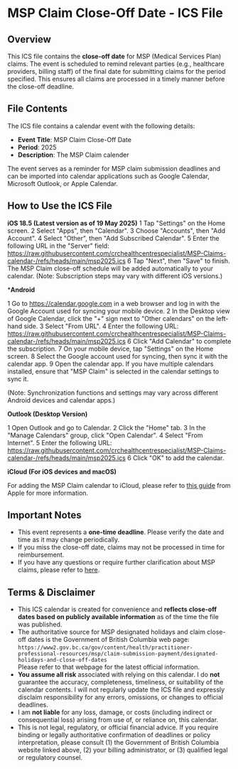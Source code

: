 # MSP Claim Close-Off Date - ICS File

## Overview

This ICS file contains the **close-off date** for MSP (Medical Services Plan) claims. The event is scheduled to remind relevant parties (e.g., healthcare providers, billing staff) of the final date for submitting claims for the period specified. This ensures all claims are processed in a timely manner before the close-off deadline.

## File Contents

The ICS file contains a calendar event with the following details:

- **Event Title**: MSP Claim Close-Off Date
- **Period**: 2025
- **Description**: The MSP Claim calender

The event serves as a reminder for MSP claim submission deadlines and can be imported into calendar applications such as Google Calendar, Microsoft Outlook, or Apple Calendar.

## How to Use the ICS File

**iOS 18.5 (Latest version as of 19 May 2025)**
1 Tap "Settings" on the Home screen.
2 Select "Apps", then "Calendar".
3 Choose "Accounts", then "Add Account".
4 Select "Other", then "Add Subscribed Calendar".
5 Enter the following URL in the "Server" field:
 https://raw.githubusercontent.com/crchealthcentrespecialist/MSP-Claims-calendar-/refs/heads/main/msp2025.ics
6 Tap "Next", then "Save" to finish. The MSP Claim close-off schedule will be added automatically to your calendar.
(Note: Subscription steps may vary with different iOS versions.)

***Android**

1 Go to https://calendar.google.com in a web browser and log in with the Google Account used for syncing your mobile device.
2 In the Desktop view of Google Calendar, click the "+" sign next to "Other calendars" on the left-hand side.
3 Select "From URL".
4 Enter the following URL:
 https://raw.githubusercontent.com/crchealthcentrespecialist/MSP-Claims-calendar-/refs/heads/main/msp2025.ics
6 Click "Add Calendar" to complete the subscription.
7 On your mobile device, tap "Settings" on the Home screen.
8 Select the Google account used for syncing, then sync it with the calendar app.
9 Open the calendar app. If you have multiple calendars installed, ensure that "MSP Claim" is selected in the calendar settings to sync it.

(Note: Synchronization functions and settings may vary across different Android devices and calendar apps.)

**Outlook (Desktop Version)**

1 Open Outlook and go to Calendar.
2 Click the "Home" tab.
3 In the "Manage Calendars" group, click "Open Calendar".
4 Select "From Internet".
5 Enter the following URL:
 https://raw.githubusercontent.com/crchealthcentrespecialist/MSP-Claims-calendar-/refs/heads/main/msp2025.ics
6 Click "OK" to add the calendar.

**iCloud (For iOS devices and macOS)**

For adding the MSP Claim calendar to iCloud, please refer to [this guide](https://support.apple.com/en-hk/102301) from Apple for more information.


## Important Notes

- This event represents a **one-time deadline**. Please verify the date and time as it may change periodically.
- If you miss the close-off date, claims may not be processed in time for reimbursement.
- If you have any questions or require further clarification about MSP claims, please refer to [here](https://www2.gov.bc.ca/gov/content/health/practitioner-professional-resources/msp/claim-submission-payment/designated-holidays-and-close-off-dates).

## Terms & Disclaimer

- This ICS calendar is created for convenience and **reflects close-off dates based on publicly available information** as of the time the file was published.  
- The authoritative source for MSP designated holidays and claim close-off dates is the Government of British Columbia web page:  
  `https://www2.gov.bc.ca/gov/content/health/practitioner-professional-resources/msp/claim-submission-payment/designated-holidays-and-close-off-dates`  
  Please refer to that webpage for the latest official information.  
- **You assume all risk** associated with relying on this calendar. I do **not** guarantee the accuracy, completeness, timeliness, or suitability of the calendar contents. I will not regularly update the ICS file and expressly disclaim responsibility for any errors, omissions, or changes to official deadlines.  
- I am **not liable** for any loss, damage, or costs (including indirect or consequential loss) arising from use of, or reliance on, this calendar.  
- This is not legal, regulatory, or official financial advice. If you require binding or legally authoritative confirmation of deadlines or policy interpretation, please consult (1) the Government of British Columbia website linked above, (2) your billing administrator, or (3) qualified legal or regulatory counsel.



